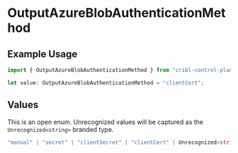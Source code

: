 # OutputAzureBlobAuthenticationMethod

## Example Usage

```typescript
import { OutputAzureBlobAuthenticationMethod } from "cribl-control-plane/models/operations";

let value: OutputAzureBlobAuthenticationMethod = "clientCert";
```

## Values

This is an open enum. Unrecognized values will be captured as the `Unrecognized<string>` branded type.

```typescript
"manual" | "secret" | "clientSecret" | "clientCert" | Unrecognized<string>
```